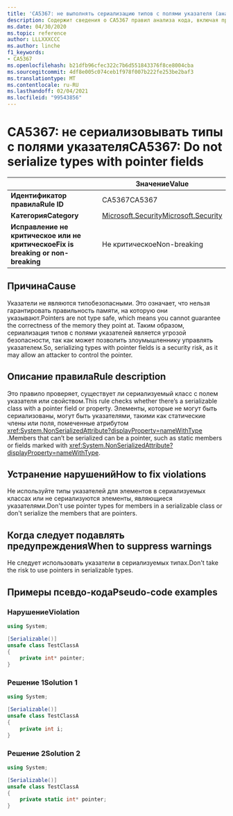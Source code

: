 ```yaml
---
title: 'CA5367: не выполнять сериализацию типов с полями указателя (анализ кода)'
description: Содержит сведения о CA5367 правил анализа кода, включая причины, способы устранения нарушений и время их подавления.
ms.date: 04/30/2020
ms.topic: reference
author: LLLXXXCCC
ms.author: linche
f1_keywords:
- CA5367
ms.openlocfilehash: b21dfb96cfec322c7b6d551843376f8ce8004cba
ms.sourcegitcommit: 4df8e005c074ceb1f978f007b222fe253be2baf3
ms.translationtype: MT
ms.contentlocale: ru-RU
ms.lasthandoff: 02/04/2021
ms.locfileid: "99543856"
---
```

# <a name="ca5367-do-not-serialize-types-with-pointer-fields"></a><span data-ttu-id="9c8c6-103">CA5367: не сериализовывать типы с полями указателя</span><span class="sxs-lookup"><span data-stu-id="9c8c6-103">CA5367: Do not serialize types with pointer fields</span></span>

| | <span data-ttu-id="9c8c6-104">Значение</span><span class="sxs-lookup"><span data-stu-id="9c8c6-104">Value</span></span> |
|-|-|
| <span data-ttu-id="9c8c6-105">**Идентификатор правила**</span><span class="sxs-lookup"><span data-stu-id="9c8c6-105">**Rule ID**</span></span> |<span data-ttu-id="9c8c6-106">CA5367</span><span class="sxs-lookup"><span data-stu-id="9c8c6-106">CA5367</span></span>|
| <span data-ttu-id="9c8c6-107">**Категория**</span><span class="sxs-lookup"><span data-stu-id="9c8c6-107">**Category**</span></span> |[<span data-ttu-id="9c8c6-108">Microsoft.Security</span><span class="sxs-lookup"><span data-stu-id="9c8c6-108">Microsoft.Security</span></span>](security-warnings.md)|
| <span data-ttu-id="9c8c6-109">**Исправление не критическое или не критическое**</span><span class="sxs-lookup"><span data-stu-id="9c8c6-109">**Fix is breaking or non-breaking**</span></span> |<span data-ttu-id="9c8c6-110">Не критическое</span><span class="sxs-lookup"><span data-stu-id="9c8c6-110">Non-breaking</span></span>|

## <a name="cause"></a><span data-ttu-id="9c8c6-111">Причина</span><span class="sxs-lookup"><span data-stu-id="9c8c6-111">Cause</span></span>

<span data-ttu-id="9c8c6-112">Указатели не являются типобезопасными. Это означает, что нельзя гарантировать правильность памяти, на которую они указывают.</span><span class="sxs-lookup"><span data-stu-id="9c8c6-112">Pointers are not type safe, which means you cannot guarantee the correctness of the memory they point at.</span></span> <span data-ttu-id="9c8c6-113">Таким образом, сериализация типов с полями указателей является угрозой безопасности, так как может позволить злоумышленнику управлять указателем.</span><span class="sxs-lookup"><span data-stu-id="9c8c6-113">So, serializing types with pointer fields is a security risk, as it may allow an attacker to control the pointer.</span></span>

## <a name="rule-description"></a><span data-ttu-id="9c8c6-114">Описание правила</span><span class="sxs-lookup"><span data-stu-id="9c8c6-114">Rule description</span></span>

<span data-ttu-id="9c8c6-115">Это правило проверяет, существует ли сериализуемый класс с полем указателя или свойством.</span><span class="sxs-lookup"><span data-stu-id="9c8c6-115">This rule checks whether there’s a serializable class with a pointer field or property.</span></span> <span data-ttu-id="9c8c6-116">Элементы, которые не могут быть сериализованы, могут быть указателями, такими как статические члены или поля, помеченные атрибутом <xref:System.NonSerializedAttribute?displayProperty=nameWithType> .</span><span class="sxs-lookup"><span data-stu-id="9c8c6-116">Members that can’t be serialized can be a pointer, such as static members or fields marked with <xref:System.NonSerializedAttribute?displayProperty=nameWithType>.</span></span>

## <a name="how-to-fix-violations"></a><span data-ttu-id="9c8c6-117">Устранение нарушений</span><span class="sxs-lookup"><span data-stu-id="9c8c6-117">How to fix violations</span></span>

<span data-ttu-id="9c8c6-118">Не используйте типы указателей для элементов в сериализуемых классах или не сериализуются элементы, являющиеся указателями.</span><span class="sxs-lookup"><span data-stu-id="9c8c6-118">Don't use pointer types for members in a serializable class or don't serialize the members that are pointers.</span></span>

## <a name="when-to-suppress-warnings"></a><span data-ttu-id="9c8c6-119">Когда следует подавлять предупреждения</span><span class="sxs-lookup"><span data-stu-id="9c8c6-119">When to suppress warnings</span></span>

<span data-ttu-id="9c8c6-120">Не следует использовать указатели в сериализуемых типах.</span><span class="sxs-lookup"><span data-stu-id="9c8c6-120">Don't take the risk to use pointers in serializable types.</span></span>

## <a name="pseudo-code-examples"></a><span data-ttu-id="9c8c6-121">Примеры псевдо-кода</span><span class="sxs-lookup"><span data-stu-id="9c8c6-121">Pseudo-code examples</span></span>

### <a name="violation"></a><span data-ttu-id="9c8c6-122">Нарушение</span><span class="sxs-lookup"><span data-stu-id="9c8c6-122">Violation</span></span>

```csharp
using System;

[Serializable()]
unsafe class TestClassA
{
    private int* pointer;
}
```

### <a name="solution-1"></a><span data-ttu-id="9c8c6-123">Решение 1</span><span class="sxs-lookup"><span data-stu-id="9c8c6-123">Solution 1</span></span>

```csharp
using System;

[Serializable()]
unsafe class TestClassA
{
    private int i;
}
```

### <a name="solution-2"></a><span data-ttu-id="9c8c6-124">Решение 2</span><span class="sxs-lookup"><span data-stu-id="9c8c6-124">Solution 2</span></span>

```csharp
using System;

[Serializable()]
unsafe class TestClassA
{
    private static int* pointer;
}
```
